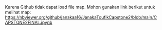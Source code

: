 Karena Github tidak dapat load file map. Mohon gunakan link berikut untuk melihat map:
https://nbviewer.org/github/janakaa16/JanakaToufikCapstone2/blob/main/CAPSTONE2FINAL.ipynb
